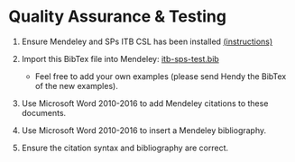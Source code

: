 # Quality Assurance & Testing

1. Ensure Mendeley and SPs ITB CSL has been installed [(instructions)](./)

2. Import this BibTex file into Mendeley: [itb-sps-test.bib](itb-sps-test.bib)

   * Feel free to add your own examples (please send Hendy the BibTex of the new examples).

3. Use Microsoft Word 2010-2016 to add Mendeley citations to these documents.

4. Use Microsoft Word 2010-2016 to insert a Mendeley bibliography.

5. Ensure the citation syntax and bibliography are correct.
